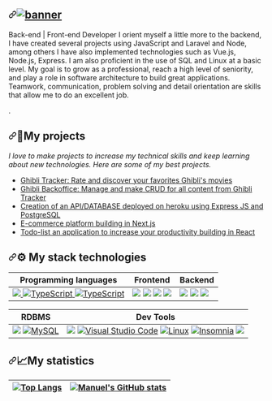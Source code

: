 
<article class="markdown-body entry-content container-lg f5" itemprop="text">
 <h1 dir="auto">
 <a id="" class="anchor" aria-hidden="true" href="#">
  <svg class="octicon octicon-link" viewBox="0 0 16 16" version="1.1" width="16" height="16" aria-hidden="true">
  <path fill-rule="evenodd" d="M7.775 3.275a.75.75 0 001.06 1.06l1.25-1.25a2 2 0 112.83 2.83l-2.5 2.5a2 2 0 01-2.83 0 .75.75 0 00-1.06 1.06 3.5 3.5 0 004.95 0l2.5-2.5a3.5 3.5 0 00-4.95-4.95l-1.25 1.25zm-4.69 9.64a2 2 0 010-2.83l2.5-2.5a2 2 0 012.83 0 .75.75 0 001.06-1.06 3.5 3.5 0 00-4.95 0l-2.5 2.5a3.5 3.5 0 004.95 4.95l1.25-1.25a.75.75 0 00-1.06-1.06l-1.25 1.25a2 2 0 01-2.83 0z"></path>
</svg></a><a target="_blank" rel="noopener noreferrer nofollow" href="https://user-images.githubusercontent.com/102004076/191606689-0a8239a8-8a79-40a7-9064-17b0a81adbe4.png"><img src="https://user-images.githubusercontent.com/102004076/191606689-0a8239a8-8a79-40a7-9064-17b0a81adbe4.png" alt="banner" style="max-width: 100%;"></a></h1>
 
 <p dir="auto">Back-end | Front-end Developer I orient myself a little more to the backend, I have created several projects using JavaScript and Laravel and Node, among others I have also implemented technologies such as Vue.js, Node.js, Express. I am also proficient in the use of SQL and Linux at a basic level. My goal is to grow as a professional, reach a high level of seniority, and play a role in software architecture to build great applications. Teamwork, communication, problem solving and detail orientation are skills that allow me to do an excellent job.</p>
<p dir="auto"><g-emoji class="g-emoji" alias="rocket" fallback-src="![1f680](https://user-images.githubusercontent.com/102004076/191608510-8e62a0ab-a416-4229-b603-37d74bfd78eb.png)
">.</p>
 
 <h2 dir="auto"><a id="user-content-my-projects" class="anchor" aria-hidden="true" href="#my-projects"><svg class="octicon octicon-link" viewBox="0 0 16 16" version="1.1" width="16" height="16" aria-hidden="true"><path fill-rule="evenodd" d="M7.775 3.275a.75.75 0 001.06 1.06l1.25-1.25a2 2 0 112.83 2.83l-2.5 2.5a2 2 0 01-2.83 0 .75.75 0 00-1.06 1.06 3.5 3.5 0 004.95 0l2.5-2.5a3.5 3.5 0 00-4.95-4.95l-1.25 1.25zm-4.69 9.64a2 2 0 010-2.83l2.5-2.5a2 2 0 012.83 0 .75.75 0 001.06-1.06 3.5 3.5 0 00-4.95 0l-2.5 2.5a3.5 3.5 0 004.95 4.95l1.25-1.25a.75.75 0 00-1.06-1.06l-1.25 1.25a2 2 0 01-2.83 0z"></path></svg></a><g-emoji class="g-emoji" alias="rocket" fallback-src="![1f680](https://user-images.githubusercontent.com/102004076/191607822-82367d16-270a-4f39-bf27-9636d3f5872e.png)
">🚀</g-emoji>My projects</h2>
<p dir="auto"><em>I love to make projects to increase my technical skills and keep learning about new technologies. Here are some of my best projects.</em></p>
 
 <ul dir="auto">
    <li><a href="">Ghibli Tracker: Rate and discover your favorites Ghibli's movies</a></li>
    <li><a href="">Ghibli Backoffice: Manage and make CRUD for all content from Ghibli Tracker</a></li>
    <li><a href="">Creation of an API/DATABASE deployed on heroku using Express JS and PostgreSQL</a></li>
    <li><a href="">E-commerce platform building in Next.js</a></li>
    <li><a href="">Todo-list an application to increase your productivity building in React</a></li>
 </ul>
 
 <h2 dir="auto"><a id="user-content--my-stack-technologies" class="anchor" aria-hidden="true" href="#-my-stack-technologies"><svg class="octicon octicon-link" viewBox="0 0 16 16" version="1.1" width="16" height="16" aria-hidden="true"><path fill-rule="evenodd" d="M7.775 3.275a.75.75 0 001.06 1.06l1.25-1.25a2 2 0 112.83 2.83l-2.5 2.5a2 2 0 01-2.83 0 .75.75 0 00-1.06 1.06 3.5 3.5 0 004.95 0l2.5-2.5a3.5 3.5 0 00-4.95-4.95l-1.25 1.25zm-4.69 9.64a2 2 0 010-2.83l2.5-2.5a2 2 0 012.83 0 .75.75 0 001.06-1.06 3.5 3.5 0 00-4.95 0l-2.5 2.5a3.5 3.5 0 004.95 4.95l1.25-1.25a.75.75 0 00-1.06-1.06l-1.25 1.25a2 2 0 01-2.83 0z"></path></svg></a><g-emoji class="g-emoji" alias="gear" fallback-src="![2699](https://user-images.githubusercontent.com/102004076/191609171-f1f65b21-ecee-4b34-a143-b0afcbf08724.png)
">⚙</g-emoji> My stack technologies</h2>
 
 <table>
<thead>
<tr>
<th>Programming languages</th>
<th>Frontend</th>
<th>Backend</th>
</tr>
</thead>
<tbody>
<tr>
<td>
<a target="_blank" rel="noopener noreferrer nofollow" href="https://user-images.githubusercontent.com/102004076/191611042-f74bbc2e-8aca-4c6c-a747-ed69a55b72a7.svg">
 <img src="https://user-images.githubusercontent.com/102004076/191611042-f74bbc2e-8aca-4c6c-a747-ed69a55b72a7.svg" data-canonical-src="https://img.shields.io/badge/JavaScript-323330?style=for-the-badge&amp;logo=javascript&amp;logoColor=F7DF1E" style="max-width: 100%;">
</a><a target="_blank" rel="noopener noreferrer nofollow" href="https://user-images.githubusercontent.com/102004076/191611616-45fe177a-7033-4f07-9127-1849500f46b2.svg"><img src="https://user-images.githubusercontent.com/102004076/191611616-45fe177a-7033-4f07-9127-1849500f46b2.svg" alt="TypeScript" data-canonical-src="[https://img.shields.io/badge/typescript-%23007ACC.svg?style=for-the-badge&amp;logo=typescript&amp;logoColor=white](https://user-images.githubusercontent.com/102004076/191611616-45fe177a-7033-4f07-9127-1849500f46b2.svg" style="max-width: 100%;">
</a><a target="_blank" rel="noopener noreferrer nofollow" href="https://user-images.githubusercontent.com/102004076/191612308-47eec0ff-db5d-4228-807d-66aa84ded170.svg"><img src="https://user-images.githubusercontent.com/102004076/191612308-47eec0ff-db5d-4228-807d-66aa84ded170.svg" alt="TypeScript" data-canonical-src="[[https://img.shields.io/badge/typescript-%23007ACC.svg?style=for-the-badge&amp;logo=typescript&amp;logoColor=white](https://user-images.githubusercontent.com/102004076/191611616-45fe177a-7033-4f07-9127-1849500f46b2.svg](https://user-images.githubusercontent.com/102004076/191612308-47eec0ff-db5d-4228-807d-66aa84ded170.svg)" style="max-width: 100%;"></a>
 </td>
 
<td>
 <a target="_blank" rel="noopener noreferrer nofollow" href="https://user-images.githubusercontent.com/102004076/191613029-467887d9-738f-49e4-adfc-625494b3a503.svg"><img src="https://user-images.githubusercontent.com/102004076/191613029-467887d9-738f-49e4-adfc-625494b3a503.svg" data-canonical-src="https://user-images.githubusercontent.com/102004076/191613029-467887d9-738f-49e4-adfc-625494b3a503.svg" style="max-width: 100%;"></a> 
 <a target="_blank" rel="noopener noreferrer nofollow" href="https://user-images.githubusercontent.com/102004076/191613345-d794c1aa-8720-4ca6-abab-926d2dc6b0b6.svg"><img src="https://user-images.githubusercontent.com/102004076/191613345-d794c1aa-8720-4ca6-abab-926d2dc6b0b6.svg" data-canonical-src="https://user-images.githubusercontent.com/102004076/191613345-d794c1aa-8720-4ca6-abab-926d2dc6b0b6.svg" style="max-width: 100%;"></a> 
<a target="_blank" rel="noopener noreferrer nofollow" href="https://user-images.githubusercontent.com/102004076/191613657-cebecb58-7227-4de7-b2cd-a6dc5a7c2fbc.svg"><img src="https://user-images.githubusercontent.com/102004076/191613657-cebecb58-7227-4de7-b2cd-a6dc5a7c2fbc.svg" data-canonical-src="https://user-images.githubusercontent.com/102004076/191613657-cebecb58-7227-4de7-b2cd-a6dc5a7c2fbc.svg" style="max-width: 100%;"></a> 
<a target="_blank" rel="noopener noreferrer nofollow" href="https://user-images.githubusercontent.com/102004076/191613854-717db345-e101-4249-aa84-0c05a4a14e58.svg"><img src="https://user-images.githubusercontent.com/102004076/191613854-717db345-e101-4249-aa84-0c05a4a14e58.svg" data-canonical-src="https://user-images.githubusercontent.com/102004076/191613854-717db345-e101-4249-aa84-0c05a4a14e58.svg" style="max-width: 100%;"></a> 
</td>
 
<td>
<a target="_blank" rel="noopener noreferrer nofollow" href="https://user-images.githubusercontent.com/102004076/191614516-591204c0-0e4e-4894-812b-eaf1510ef38d.svg"><img src="https://user-images.githubusercontent.com/102004076/191614516-591204c0-0e4e-4894-812b-eaf1510ef38d.svg" data-canonical-src="https://user-images.githubusercontent.com/102004076/191614516-591204c0-0e4e-4894-812b-eaf1510ef38d.svg"style="max-width: 100%;"></a> 
 <a target="_blank" rel="noopener noreferrer nofollow" href="https://user-images.githubusercontent.com/102004076/191614644-3a12a39b-0d0f-4d21-8f05-395f47ef9a09.svg"><img src="https://user-images.githubusercontent.com/102004076/191614644-3a12a39b-0d0f-4d21-8f05-395f47ef9a09.svg" data-canonical-src="https://user-images.githubusercontent.com/102004076/191614644-3a12a39b-0d0f-4d21-8f05-395f47ef9a09.svg" style="max-width: 100%;"></a>
<a target="_blank" rel="noopener noreferrer nofollow" href="https://user-images.githubusercontent.com/102004076/191614872-5de6b563-f7e7-4ae5-bcc5-6b1f8b7342ee.svg"><img src="https://user-images.githubusercontent.com/102004076/191614872-5de6b563-f7e7-4ae5-bcc5-6b1f8b7342ee.svg" data-canonical-src="https://user-images.githubusercontent.com/102004076/191614872-5de6b563-f7e7-4ae5-bcc5-6b1f8b7342ee.svg" style="max-width: 100%;"></a>
 </td>
</tr>
</tbody>
</table>
 <table>
<thead>
<tr>
<th>RDBMS</th>
<th>Dev Tools</th>
</tr>
</thead>
<tbody>
<tr>
<td>
 <a target="_blank" rel="noopener noreferrer nofollow" href="https://user-images.githubusercontent.com/102004076/191615409-a65b4fbd-64fb-42d0-bf80-1ca314e98933.svg"><img src="https://user-images.githubusercontent.com/102004076/191615409-a65b4fbd-64fb-42d0-bf80-1ca314e98933.svg" data-canonical-src="https://user-images.githubusercontent.com/102004076/191615409-a65b4fbd-64fb-42d0-bf80-1ca314e98933.svg" style="max-width: 100%;"></a>
<a target="_blank" rel="noopener noreferrer nofollow" href="https://user-images.githubusercontent.com/102004076/191615664-3806ba37-f990-4386-8955-f030d1958f42.svg"><img src="https://user-images.githubusercontent.com/102004076/191615664-3806ba37-f990-4386-8955-f030d1958f42.svg" alt="MySQL" data-canonical-src="https://user-images.githubusercontent.com/102004076/191615664-3806ba37-f990-4386-8955-f030d1958f42.svg" style="max-width: 100%;"></a>
</td>
 
<td>
<a target="_blank" rel="noopener noreferrer nofollow" href="https://user-images.githubusercontent.com/102004076/191615916-e98d49cc-1c9a-4180-9ce1-ca569857bacb.svg"><img src="https://user-images.githubusercontent.com/102004076/191615916-e98d49cc-1c9a-4180-9ce1-ca569857bacb.svg" data-canonical-src="https://user-images.githubusercontent.com/102004076/191615916-e98d49cc-1c9a-4180-9ce1-ca569857bacb.svg" style="max-width: 100%;"></a>
<a target="_blank" rel="noopener noreferrer nofollow" href="https://user-images.githubusercontent.com/102004076/191616139-4025435c-f3c4-4654-a104-3f0ba26adea7.svg"><img src="https://user-images.githubusercontent.com/102004076/191616139-4025435c-f3c4-4654-a104-3f0ba26adea7.svg" alt="Visual Studio Code" data-canonical-src="https://user-images.githubusercontent.com/102004076/191616139-4025435c-f3c4-4654-a104-3f0ba26adea7.svg" style="max-width: 100%;"></a>
 <a target="_blank" rel="noopener noreferrer nofollow" href="https://user-images.githubusercontent.com/102004076/191616455-fcae27e5-dcfc-49ec-9693-1f52f22fe248.svg"><img src="https://user-images.githubusercontent.com/102004076/191616455-fcae27e5-dcfc-49ec-9693-1f52f22fe248.svg" alt="Linux" data-canonical-src="https://user-images.githubusercontent.com/102004076/191616455-fcae27e5-dcfc-49ec-9693-1f52f22fe248.svg" style="max-width: 100%;"></a>
<a target="_blank" rel="noopener noreferrer nofollow" href="https://user-images.githubusercontent.com/102004076/191616977-2d41a01f-3abd-4cb4-8187-f47ed44c5587.svg"><img src="https://user-images.githubusercontent.com/102004076/191616977-2d41a01f-3abd-4cb4-8187-f47ed44c5587.svg" alt="Insomnia" data-canonical-src="https://user-images.githubusercontent.com/102004076/191616977-2d41a01f-3abd-4cb4-8187-f47ed44c5587.svg" style="max-width: 100%;"></a>
<a target="_blank" rel="noopener noreferrer nofollow" href="https://user-images.githubusercontent.com/102004076/191617475-7cd277e6-be11-4f8a-bf30-a3a5726f6037.svg"><img src="https://user-images.githubusercontent.com/102004076/191617475-7cd277e6-be11-4f8a-bf30-a3a5726f6037.svg" data-canonical-src="https://user-images.githubusercontent.com/102004076/191617475-7cd277e6-be11-4f8a-bf30-a3a5726f6037.svg" style="max-width: 100%;"></a>
 </td>
</tr>
</tbody>
</table>
 <h2 dir="auto"><a id="user-content-my-statistics" class="anchor" aria-hidden="true" href="#my-statistics"><svg class="octicon octicon-link" viewBox="0 0 16 16" version="1.1" width="16" height="16" aria-hidden="true"><path fill-rule="evenodd" d="M7.775 3.275a.75.75 0 001.06 1.06l1.25-1.25a2 2 0 112.83 2.83l-2.5 2.5a2 2 0 01-2.83 0 .75.75 0 00-1.06 1.06 3.5 3.5 0 004.95 0l2.5-2.5a3.5 3.5 0 00-4.95-4.95l-1.25 1.25zm-4.69 9.64a2 2 0 010-2.83l2.5-2.5a2 2 0 012.83 0 .75.75 0 001.06-1.06 3.5 3.5 0 00-4.95 0l-2.5 2.5a3.5 3.5 0 004.95 4.95l1.25-1.25a.75.75 0 00-1.06-1.06l-1.25 1.25a2 2 0 01-2.83 0z"></path></svg></a><g-emoji class="g-emoji" alias="chart_with_upwards_trend" fallback-src="https://user-images.githubusercontent.com/102004076/191618329-e5cd3036-e366-4a07-86f8-05911cf4d89b.png">📈</g-emoji>My statistics</h2>
 <table>
<thead>
<tr>
<th><a href=""><img src="https://user-images.githubusercontent.com/102004076/191618750-8a736561-3e34-4592-bf5a-649f49f7045a.svg" alt="Top Langs" data-canonical-src="https://user-images.githubusercontent.com/102004076/191618750-8a736561-3e34-4592-bf5a-649f49f7045a.svg" style="max-width: 100%;"></a></th>
<th><a target="_blank" rel="noopener noreferrer nofollow" href="https://user-images.githubusercontent.com/102004076/191618929-ef94928e-781e-44aa-b23a-0379a4cd0a70.svg"><img src="https://user-images.githubusercontent.com/102004076/191618929-ef94928e-781e-44aa-b23a-0379a4cd0a70.svg" alt="Manuel's GitHub stats" data-canonical-src="https://user-images.githubusercontent.com/102004076/191618929-ef94928e-781e-44aa-b23a-0379a4cd0a70.svg" style="max-width: 100%;"></a></th>
</tr>

</thead>
</table>
</article>
